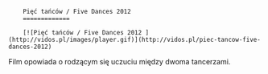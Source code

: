 
        Pięć tańców / Five Dances 2012 
        =============
        
        [![Pięć tańców / Five Dances 2012 ](http://vidos.pl/images/player.gif)](http://vidos.pl/piec-tancow-five-dances-2012)
        
        
 Film opowiada o rodzącym się uczuciu między dwoma tancerzami.
    